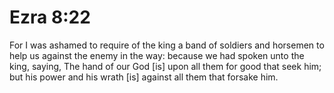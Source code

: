 # Ezra 8:22

For I was ashamed to require of the king a band of soldiers and horsemen to help us against the enemy in the way: because we had spoken unto the king, saying, The hand of our God [is] upon all them for good that seek him; but his power and his wrath [is] against all them that forsake him.